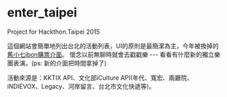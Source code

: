 # enter_taipei
Project for Hackthon.Taipei 2015

這個網站會簡單地列出台北的活動列表，UI的原則是最簡潔為主，今年被換掉的[舊小七ibon購票介面](http://www.ghfff.org.tw/images/ibon/ticket_step7.jpg )。
懷念以前無聊時就會去戳戳樂 --- 看看有什麼新的獨立樂團表演。(ps: 新的介面把時間拿掉了)

活動來源是：KKTIX API、文化部iCulture API(年代、寬宏、兩廳院、iNDIEVOX、Legacy、河岸留言、台北市文化快遞等)。
